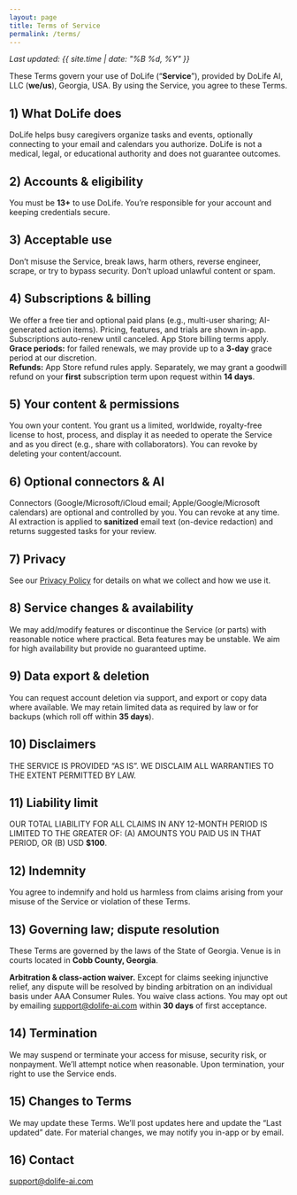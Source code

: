 ```yaml
---
layout: page
title: Terms of Service
permalink: /terms/
---
```


_Last updated: {{ site.time | date: "%B %d, %Y" }}_

These Terms govern your use of DoLife (“**Service**”), provided by DoLife AI, LLC (**we/us**), Georgia, USA. By using the Service, you agree to these Terms.

## 1) What DoLife does
DoLife helps busy caregivers organize tasks and events, optionally connecting to your email and calendars you authorize. DoLife is not a medical, legal, or educational authority and does not guarantee outcomes.

## 2) Accounts & eligibility
You must be **13+** to use DoLife. You’re responsible for your account and keeping credentials secure.

## 3) Acceptable use
Don’t misuse the Service, break laws, harm others, reverse engineer, scrape, or try to bypass security. Don’t upload unlawful content or spam.

## 4) Subscriptions & billing
We offer a free tier and optional paid plans (e.g., multi-user sharing; AI-generated action items). Pricing, features, and trials are shown in-app. Subscriptions auto-renew until canceled. App Store billing terms apply.  
**Grace periods:** for failed renewals, we may provide up to a **3-day** grace period at our discretion.  
**Refunds:** App Store refund rules apply. Separately, we may grant a goodwill refund on your **first** subscription term upon request within **14 days**.

## 5) Your content & permissions
You own your content. You grant us a limited, worldwide, royalty-free license to host, process, and display it as needed to operate the Service and as you direct (e.g., share with collaborators). You can revoke by deleting your content/account.

## 6) Optional connectors & AI
Connectors (Google/Microsoft/iCloud email; Apple/Google/Microsoft calendars) are optional and controlled by you. You can revoke at any time.  
AI extraction is applied to **sanitized** email text (on-device redaction) and returns suggested tasks for your review.

## 7) Privacy
See our [Privacy Policy](/privacy/) for details on what we collect and how we use it.

## 8) Service changes & availability
We may add/modify features or discontinue the Service (or parts) with reasonable notice where practical. Beta features may be unstable. We aim for high availability but provide no guaranteed uptime.

## 9) Data export & deletion
You can request account deletion via support, and export or copy data where available. We may retain limited data as required by law or for backups (which roll off within **35 days**).

## 10) Disclaimers
THE SERVICE IS PROVIDED “AS IS”. WE DISCLAIM ALL WARRANTIES TO THE EXTENT PERMITTED BY LAW.

## 11) Liability limit
OUR TOTAL LIABILITY FOR ALL CLAIMS IN ANY 12-MONTH PERIOD IS LIMITED TO THE GREATER OF: (A) AMOUNTS YOU PAID US IN THAT PERIOD, OR (B) USD **$100**.

## 12) Indemnity
You agree to indemnify and hold us harmless from claims arising from your misuse of the Service or violation of these Terms.

## 13) Governing law; dispute resolution
These Terms are governed by the laws of the State of Georgia. Venue is in courts located in **Cobb County, Georgia**.

**Arbitration & class-action waiver.** Except for claims seeking injunctive relief, any dispute will be resolved by binding arbitration on an individual basis under AAA Consumer Rules. You waive class actions. You may opt out by emailing support@dolife-ai.com within **30 days** of first acceptance.

## 14) Termination
We may suspend or terminate your access for misuse, security risk, or nonpayment. We’ll attempt notice when reasonable. Upon termination, your right to use the Service ends.

## 15) Changes to Terms
We may update these Terms. We’ll post updates here and update the “Last updated” date. For material changes, we may notify you in-app or by email.

## 16) Contact
[support@dolife-ai.com](mailto:support@dolife-ai.com)
